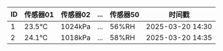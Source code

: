| ID | 传感器01 | 传感器02 | ... | 传感器50 | 时间戳           |
|----|----------|----------|-----|----------|-----------------|
| 1  | 23.5℃   | 1024kPa  | ... | 56%RH    | 2025-03-20 14:30 |
| 2  | 24.1℃   | 1018kPa  | ... | 58%RH    | 2025-03-20 14:35 |